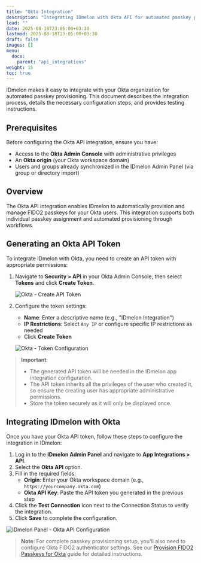 ```yaml
---
title: "Okta Integration"
description: "Integrating IDmelon with Okta API for automated passkey provisioning"
lead: ""
date: 2025-08-18T23:05:00+03:30
lastmod: 2025-08-18T23:05:00+03:30
draft: false
images: []
menu:
  docs:
    parent: "api_integrations"
weight: 15
toc: true
---
```


IDmelon makes it easy to integrate with your Okta organization for automated passkey provisioning. This document describes the integration process, details the necessary configuration steps, and provides testing instructions.

## Prerequisites

Before configuring the Okta API integration, ensure you have:

- Access to the **Okta Admin Console** with administrative privileges
- An **Okta origin** (your Okta workspace domain)
- Users and groups already synchronized in the IDmelon Admin Panel (via group or directory import)

## Overview

The Okta API integration enables IDmelon to automatically provision and manage FIDO2 passkeys for your Okta users. This integration supports both individual passkey assignment and automated provisioning through workflows.

## Generating an Okta API Token

To integrate IDmelon with Okta, you need to create an API token with appropriate permissions:

1. Navigate to **Security > API** in your Okta Admin Console, then select **Tokens** and click **Create Token**.

   ![Okta - Create API Token](/images/vendor/provisioning/okta/01.png)

2. Configure the token settings:
   - **Name**: Enter a descriptive name (e.g., "IDmelon Integration")
   - **IP Restrictions**: Select `Any IP` or configure specific IP restrictions as needed
   - Click **Create Token**

   ![Okta - Token Configuration](/images/vendor/provisioning/okta/02.png)

> **Important**: 
> - The generated API token will be needed in the IDmelon app integration configuration.
> - The API token inherits all the privileges of the user who created it, so ensure the creating user has appropriate administrative permissions.
> - Store the token securely as it will only be displayed once.

## Integrating IDmelon with Okta

Once you have your Okta API token, follow these steps to configure the integration in IDmelon:

1. Log in to the **IDmelon Admin Panel** and navigate to **App Integrations > API**.
2. Select the **Okta API** option.
3. Fill in the required fields:
   - **Origin**: Enter your Okta workspace domain (e.g., `https://yourcompany.okta.com`)
   - **Okta API Key**: Paste the API token you generated in the previous step
4. Click the **Test Connection** icon next to the Connection Status to verify the integration.
5. Click **Save** to complete the configuration.

![IDmelon Panel - Okta API Configuration](/images/vendor/provisioning/okta/p01.png)


> **Note**: For complete passkey provisioning setup, you'll also need to configure Okta FIDO2 authenticator settings. See our [Provision FIDO2 Passkeys for Okta](/docs/for_administrators/users_and_security_keys_management/manage_passkeys_and_credentials/provision_fido2_passkeys_for_okta/) guide for detailed instructions.